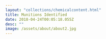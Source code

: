 ```yaml
---
layout: "collections/chemicalcontent.html"
title: Munitions Identified
date: 2018-04-24T00:05:18.055Z
desc: ""
image: /assets/about/about2.jpg
---
```

